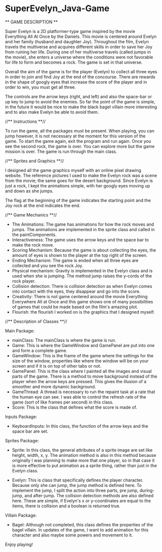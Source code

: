 # SuperEvelyn_Java-Game

** GAME DESCRIPTION **

Super Evelyn is a 2D platformer-type game inspired by the movie Everything All At Once by the Daniels.
This movie is centered around Evelyn and her family (husband and daughter Joy). Throughout the film, Evelyn
travels the multiverse and acquires different skills in order to save her Joy from ruining her life. During one
of her multiverse travels (called jumps in the movie), she enters a universe where the conditions were not favorable
for life to form and becomes a rock. The game is set in that universe.

Overall the aim of the game is for the player (Evelyn) to collect all three eyes in order to join and
find Joy at the end of the concourse. There are rewards in the shape of googly eyes that increase the score
of the player and in order to win, you must get all three.

The controls are the arrow keys (right, and left) and also the space-bar or up key to jump to avoid the enemies.
So far the point of the game is simple, in the future it would be nice to make the black bagel villain more
interesting and to also make Evelyn be able to avoid them.

//** Instructions **//

To run the game, all the packages must be present. When playing, you can jump however, it is not necessary at the
moment for this version of the game. To start the game again, exit the program and run again. Once you see the second
rock, the game is over. You can explore more but the game mission is over. The game is run through the main class.

//** Sprites and Graphics **//

I designed all the game graphics myself with an online pixel drawing website. The reference pictures I used to make
the Evelyn rock was a scene from the movie; the same goes for the desert background. Since Evelyn is just a rock,
I kept the animations simple, with her googly eyes moving up and down as she jumps.

The flag at the beginning of the game indicates the starting point and the Joy rock at the end indicates the end.

//** Game Mechanics **//

- The Animations: The game has animations for how the rock moves and jumps. The animations are implemented in
the sprite class and called in the paintComponents.
- Interactiveness: The game uses the arrow keys and the space bar to make the rock move.
- Scoring Mechanism: Because the game is about collecting the eyes, the amount of eyes is shown to the player
at the top right of the screen.
- Ending Mechanism: The game is ended when all three eyes are collected and you see the rock Joy.
- Physical mechanism: Gravity is implemented in the Evelyn class and is used when she is jumping. The method jump
raises the y-cords of the rock player.
- Collision detection: There is collision detection as when Evelyn comes into contact with the eyes, they disappear
and go into the score.
- Creativity: There is not game centered around the movie Everything Everywhere All at Once and this game shows one
of many possibilities of games that could be made based on the film's amazing plot.
- Flourish: the flourish I worked on is the graphics that I designed myself.


//** Description of Classes **//

Main Package:

- mainClass: The mainClass is where the game is run.
- Game: This is where the GameWindow and GamePanel are put into one and form a complete game.
- GameWindow: This is the frame of the game where the settings for the size of the window, properties like where
the window will be on your screen and if it is on top of other tabs or not.
- GamePanel: This is the class where I painted all the images and visual parts of the game. There is
 a method to move background instead of the player when the arrow keys are pressed. This gives the illusion of
 a smoother and more dynamic background.
 - GameThread: A thread is necessary to run the repaint task at a rate that the human eye can see. I was able to
 control the refresh rate of the game (sort of like frames per second) in this class.
 - Score: This is the class that defines what the score is made of.

 Inputs Package:

 - KeyboardInputs: In this class, the function of the arrow keys and the space bar are set.

 Sprites Package:

 - Sprite: In this class, the general attributes of a sprite image are set like height, width, x, y. The animation
 method is also in this method because originally I was planning to make more that one player, so in that case it is
 more effective to put animation as a sprite thing, rather than just in the Evelyn class.

 - Evelyn: This is class that specifically defines the player character. Because only she can jump, the jump method
 is defined here. To implement the jump, I split the action into three parts, pre jump, during-jump, and after-jump.
 The collision detection  methods are also defined here. These are simple, if Evelyn's x or y-coordinates are equal
 to the items, there is collision and a boolean is returned true.

 Villain Package:

 - Bagel: Although not completed, this class defines the properties of the bagel villain. In updates of the game,
 I want to add animation for this character and also maybe some powers and movement to it.

Enjoy playing!

